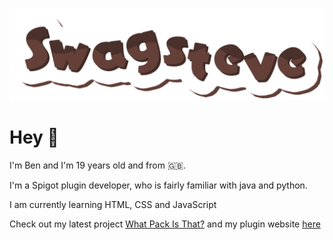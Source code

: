 ![alt text](https://github.com/SwagSteve/What-Pack-Is-That/blob/1ae5cad6775e35e9b2799930d25efaaadb44a38a/assets/creator-logo-2.png?raw=true)

# Hey 👋

I'm Ben and I'm 19 years old and from 🇬🇧.

I'm a Spigot plugin developer,
who is fairly familiar with java and python.

I am currently learning HTML, CSS and JavaScript

Check out my latest project [What Pack Is That?](https://swagsteve.github.io/What-Pack-Is-That/) and my plugin website [here](https://swagsteve.github.io/)
